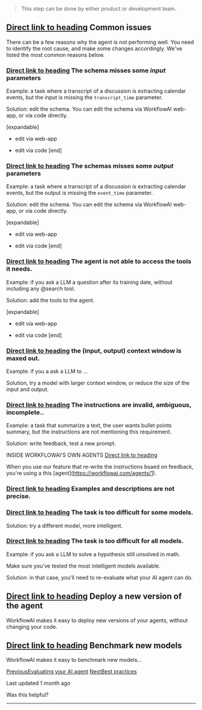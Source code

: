 > This step can be done by either product or development team.

## [Direct link to heading](https://docs.workflowai.com/ai-agents-playbook/improving-your-ai-agent\#common-issues)    Common issues

There can be a few reasons why the agent is not performing well. You need to identify the root cause, and make some changes accordingly. We've listed the most common reasons below.

### [Direct link to heading](https://docs.workflowai.com/ai-agents-playbook/improving-your-ai-agent\#the-schema-misses-some-input-parameters)    The schema misses some _input_ parameters

Example: a task where a transcript of a discussion is extracting calendar events, but the input is missing the `transcript_time` parameter.

Solution: edit the schema. You can edit the schema via WorkflowAI web-app, or via code directly.

\[expandable\]

- edit via web-app

- edit via code \[end\]


### [Direct link to heading](https://docs.workflowai.com/ai-agents-playbook/improving-your-ai-agent\#the-schemas-misses-some-output-parameters)    The schemas misses some _output_ parameters

Example: a task where a transcript of a discussion is extracting calendar events, but the output is missing the `event_time` parameter.

Solution: edit the schema. You can edit the schema via WorkflowAI web-app, or via code directly.

\[expandable\]

- edit via web-app

- edit via code \[end\]


### [Direct link to heading](https://docs.workflowai.com/ai-agents-playbook/improving-your-ai-agent\#the-agent-is-not-able-to-access-the-tools-it-needs)    The agent is not able to access the tools it needs.

Example: if you ask a LLM a question after its training date, without including any @search tool.

Solution: add the tools to the agent.

\[expandable\]

- edit via web-app

- edit via code \[end\]


### [Direct link to heading](https://docs.workflowai.com/ai-agents-playbook/improving-your-ai-agent\#the-input-output-context-window-is-maxed-out)    the (input, output) context window is maxed out.

Example: if you a ask a LLM to ...

Solution, try a model with larger context window, or reduce the size of the input and output.

### [Direct link to heading](https://docs.workflowai.com/ai-agents-playbook/improving-your-ai-agent\#the-instructions-are-invalid-ambiguous-incomplete)    The instructions are invalid, ambiguous, incomplete..

Example: a task that summarize a text, the user wants bullet points summary, but the instructions are not mentioning this requirement.

Solution: write feedback, test a new prompt.

INSIDE WORKFLOWAI'S OWN AGENTS [Direct link to heading](https://docs.workflowai.com/ai-agents-playbook/improving-your-ai-agent#inside-workflowais-own-agents)

When you use our feature that re-write the instructions bsaed on feedback, you're using a this \[agent\](https://workflowai.com/agents/1).

### [Direct link to heading](https://docs.workflowai.com/ai-agents-playbook/improving-your-ai-agent\#examples-and-descriptions-are-not-precise)    Examples and descriptions are not precise.

### [Direct link to heading](https://docs.workflowai.com/ai-agents-playbook/improving-your-ai-agent\#the-task-is-too-difficult-for-some-models)    The task is too difficult for some models.

Solution: try a different model, more intelligent.

### [Direct link to heading](https://docs.workflowai.com/ai-agents-playbook/improving-your-ai-agent\#the-task-is-too-difficult-for-all-models)    The task is too difficult for all models.

Example: if you ask a LLM to solve a hypothesis still unsolved in math.

Make sure you've tested the most intelligent models available.

Solution: in that case, you'll need to re-evaluate what your AI agent can do.

## [Direct link to heading](https://docs.workflowai.com/ai-agents-playbook/improving-your-ai-agent\#deploy-a-new-version-of-the-agent)    Deploy a new version of the agent

WorkflowAI makes it easy to deploy new versions of your agents, without changing your code.

## [Direct link to heading](https://docs.workflowai.com/ai-agents-playbook/improving-your-ai-agent\#benchmark-new-models)    Benchmark new models

WorkflowAI makes it easy to benchmark new models...

[PreviousEvaluating your AI agent](https://docs.workflowai.com/ai-agents-playbook/evaluating-your-ai-agent) [NextBest practices](https://docs.workflowai.com/ai-agents-playbook/best-practices)

Last updated 1 month ago

Was this helpful?

* * *